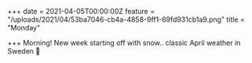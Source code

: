 +++
date = 2021-04-05T00:00:00Z
feature = "/uploads/2021/04/53ba7046-cb4a-4858-9ff1-69fd931cb1a9.png"
title = "Monday"

+++
Morning! New week starting off with snow.. classic April weather in Sweden 🙈